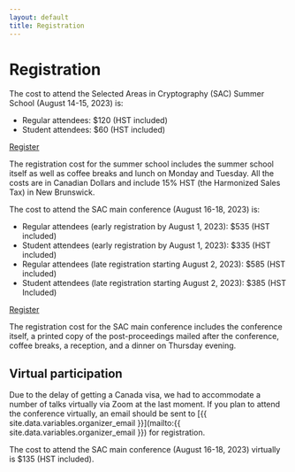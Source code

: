 ```yaml
---
layout: default
title: Registration
---
```


# Registration

The cost to attend the Selected Areas in Cryptography (SAC) Summer School (August 14-15, 2023) is:

- Regular attendees: $120 (HST included)
- Student attendees: $60 (HST included)

<a class="btn btn-primary" href="https://site.pheedloop.com/event/sac2023/home">Register</a>

The registration cost for the summer school includes the summer school itself as well as coffee breaks and lunch on Monday and Tuesday. All the costs are in Canadian Dollars and include 15% HST (the Harmonized Sales Tax) in New Brunswick.

The cost to attend the SAC main conference (August 16-18, 2023) is:

- Regular attendees (early registration by August 1, 2023): $535 (HST included) 
- Student attendees (early registration by August 1, 2023): $335 (HST included)
- Regular attendees (late registration starting August 2, 2023): $585 (HST included)
- Student attendees (late registration starting August 2, 2023): $385 (HST Included)

<a class="btn btn-primary" href="https://site.pheedloop.com/event/sac2023/home">Register</a>

The registration cost for the SAC main conference includes the conference itself, a printed copy of the post-proceedings mailed after the conference, coffee breaks, a reception, and a dinner on Thursday evening.

## Virtual participation

Due to the delay of getting a Canada visa, we had to accommodate a number of talks virtually via Zoom at the last moment. If you plan to attend the conference virtually, an email should be sent to [{{ site.data.variables.organizer_email }}](mailto:{{ site.data.variables.organizer_email }}) for registration. 


The cost to attend the SAC main conference (August 16-18, 2023) virtually is $135 (HST included).   
<!-- The conference dinner will be a barbecue in nearby Waterloo Park, within walking distance.  If you have mobility restrictions, please contact the chairs to make arrangements to get to the park.-->

<!--
## Student stipends

Thanks to the support of our generous sponsors, we have some funding available to support travel and accommodation costs for graduate students, postdocs and early career researchers (10 years or less from PhD). You can apply for a stipend by emailing the SAC 2019 chairs (sac2019chairs@gmail.com) by August 1, 2019, with the following information:

- Name and affiliation
- Estimated travel costs
- Brief statement of need and description of support available from home institution
- Supporting statement from supervisor (for graduate students and postdocs)
-->
